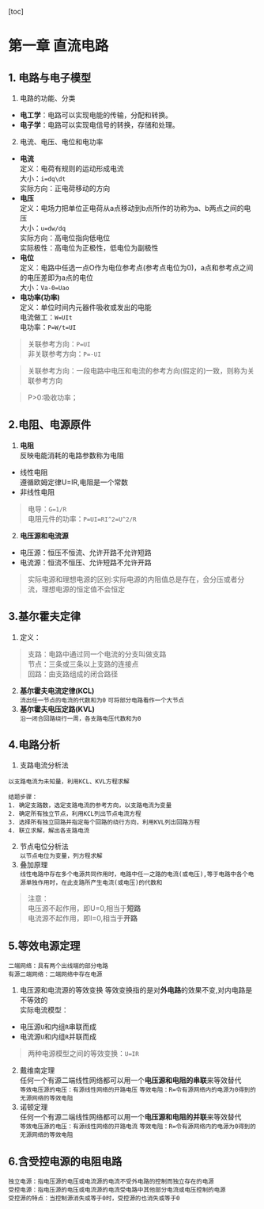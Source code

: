 
[toc]

# 第一章 直流电路


## 1. 电路与电子模型
1. 电路的功能、分类
- **电工学**：电路可以实现电能的传输，分配和转换。
- **电子学**：电路可以实现电信号的转换，存储和处理。  
  
2. 电流、电压、电位和电功率
- **电流**  
定义：电荷有规则的运动形成电流  
大小：`i=dq\dt`  
实际方向：正电荷移动的方向  
- **电压**  
定义：电场力把单位正电荷从a点移动到b点所作的功称为a、b两点之间的电压  
大小：`u=dw/dq`  
实际方向：高电位指向低电位  
实际极性：高电位为正极性，低电位为副极性  
- **电位**  
定义：电路中任选一点O作为电位参考点(参考点电位为0)，a点和参考点之间的电压差即为a点的电位  
大小：`Va-0=Uao`  
- **电功率(功率)**  
定义：单位时间内元器件吸收或发出的电能  
电流做工：`W=UIt`  
电功率：`P=W/t=UI`  
>关联参考方向：`P=UI`  
非关联参考方向：`P=-UI`  

>关联参考方向：一段电路中电压和电流的参考方向(假定的)一致，则称为关联参考方向  

>P>0:吸收功率；  
## 2.电阻、电源原件  
  1. **电阻**  
 反映电能消耗的电路参数称为电阻 
  - 线性电阻  
  遵循欧姆定律U=IR,电阻是一个常数
  - 非线性电阻  
  >电导：`G=1/R`  
  电阻元件的功率：`P=UI=RI^2=U^2/R`  
2. **电压源和电流源**  
- 电压源：恒压不恒流、允许开路不允许短路  
- 电流源：恒流不恒压、允许短路不允许开路  
>实际电源和理想电源的区别:实际电源的内阻值总是存在，会分压或者分流，理想电源的恒定值不会恒定
## 3.基尔霍夫定律  
1. 定义：
>支路：电路中通过同一个电流的分支叫做支路  
节点：三条或三条以上支路的连接点  
回路：由支路组成的闭合路径  

2. **基尔霍夫电流定律(KCL)**  
`流出任一节点的电流的代数和为0`
`可将部分电路看作一个大节点`
3. **基尔霍夫电压定路(KVL)**  
`沿一闭合回路绕行一周，各支路电压代数和为0`
## 4.电路分析
 1. 支路电流分析法  

`以支路电流为未知量，利用KCL、KVL方程求解`
```
结题步骤：
1. 确定支路数，选定支路电流的参考方向，以支路电流为变量
2. 确定所有独立节点，利用KCL列出节点电流方程
3. 选择所有独立回路并指定每个回路的绕行方向，利用KVL列出回路方程
4. 联立求解，解出各支路电流
```
2. 节点电位分析法  
`以节点电位为变量，列方程求解`
3. 叠加原理  
`线性电路中存在多个电源共同作用时，电路中任一之路的电流(或电压),等于电路中各个电源单独作用时，在此支路所产生电流(或电压)的代数和`
>注意：  
电压源不起作用，即U=0,相当于**短路**  
电流源不起作用，即I=0,相当于**开路**
## 5.等效电源定理
```
二端网络：具有两个出线端的部分电路
有源二端网络：二端网络中存在电源
```
1. 电压源和电流源的等效变换
等效变换指的是对**外电路**的效果不变,对内电路是不等效的  
实际电流模型：
- 电压源`U`和内组`R`串联而成
- 电流源`U`和内组`R`并联而成  
>两种电源模型之间的等效变换：`U=IR`  
2. 戴维南定理  
任何一个有源二端线性网络都可以用一个**电压源和电阻的串联**来等效替代  
`等效电压源的电压：有源线性网络的开路电压`
`等效电阻：R=令有源网络内的电源为0得到的无源网络的等效电阻`
3. 诺顿定理  
任何一个有源二端线性网络都可以用一个**电压源和电阻的并联**来等效替代  
`等效电压源的电压：有源线性网络的开路电流`
`等效电阻：R=令有源网络内的电源为0得到的无源网络的等效电阻`
## 6.含受控电源的电阻电路
```
独立电源：指电压源的电压或电流源的电流不受外电路的控制而独立存在的电源  
受控电源：指电压源的电压或电流源的电流受电路中其他部分电流或电压控制的电源
受控源的特点：当控制源消失或等于0时，受控源的也消失或等于0
```
